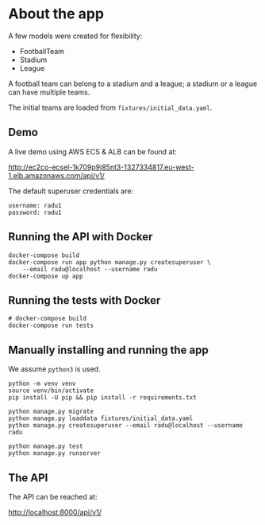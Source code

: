 # About the app

A few models were created for flexibility:

- FootballTeam
- Stadium
- League

A football team can belong to a stadium and a league;
a stadium or a league can have multiple teams.

The initial teams are loaded from `fixtures/initial_data.yaml`.


## Demo

A live demo using AWS ECS & ALB can be found at:

<http://ec2co-ecsel-1k709p9j85nt3-1327334817.eu-west-1.elb.amazonaws.com/api/v1/>

The default superuser credentials are:

    username: radu1
    password: radu1


## Running the API with Docker

    docker-compose build
    docker-compose run app python manage.py createsuperuser \
        --email radu@localhost --username radu
    docker-compose up app


## Running the tests with Docker

    # docker-compose build
    docker-compose run tests


## Manually installing and running the app

We assume `python3` is used.

    python -m venv venv
    source venv/bin/activate
    pip install -U pip && pip install -r requirements.txt

    python manage.py migrate
    python manage.py loaddata fixtures/initial_data.yaml
    python manage.py createsuperuser --email radu@localhost --username radu

    python manage.py test
    python manage.py runserver

## The API

The API can be reached at:

<http://localhost:8000/api/v1/>
